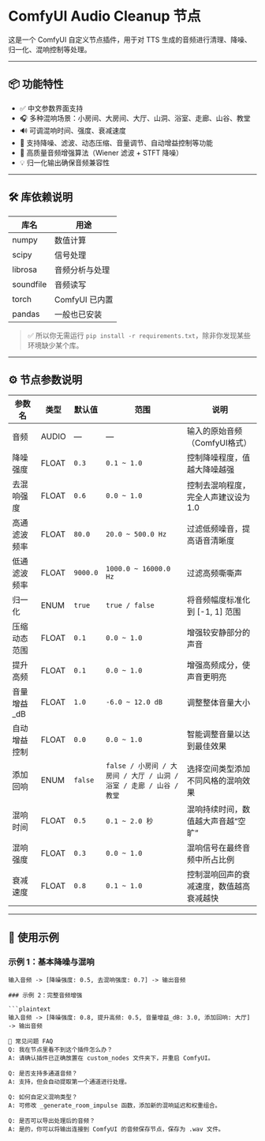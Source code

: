 # ComfyUI Audio Cleanup 节点

这是一个 ComfyUI 自定义节点插件，用于对 TTS 生成的音频进行清理、降噪、归一化、混响控制等处理。

---

## 📦 功能特性

- ✅ 中文参数界面支持  
- 🎧 多种混响场景：小房间、大房间、大厅、山洞、浴室、走廊、山谷、教堂  
- 🔊 可调混响时间、强度、衰减速度  
- 🧹 支持降噪、滤波、动态压缩、音量调节、自动增益控制等功能  
- 🧪 高质量音频增强算法（Wiener 滤波 + STFT 降噪）  
- 💡 归一化输出确保音频兼容性  

---

## 🛠️ 库依赖说明

| 库名     | 用途             |
|----------|------------------|
| numpy    | 数值计算         |
| scipy    | 信号处理         |
| librosa  | 音频分析与处理   |
| soundfile| 音频读写         |
| torch    | ComfyUI 已内置   |
| pandas   | 一般也已安装     |

> ✅ 所以你无需运行 `pip install -r requirements.txt`，除非你发现某些环境缺少某个库。

---

## ⚙️ 节点参数说明

| 参数名           | 类型   | 默认值       | 范围                    | 说明                                                                 |
|------------------|--------|--------------|-------------------------|----------------------------------------------------------------------|
| 音频             | AUDIO  | —            | —                       | 输入的原始音频（ComfyUI格式）                                        |
| 降噪强度         | FLOAT  | `0.3`        | `0.1 ~ 1.0`             | 控制降噪程度，值越大降噪越强                                         |
| 去混响强度       | FLOAT  | `0.6`        | `0.0 ~ 1.0`             | 控制去混响程度，完全人声建议设为1.0                                  |
| 高通滤波频率     | FLOAT  | `80.0`       | `20.0 ~ 500.0 Hz`       | 过滤低频噪音，提高语音清晰度                                         |
| 低通滤波频率     | FLOAT  | `9000.0`     | `1000.0 ~ 16000.0 Hz`   | 过滤高频嘶嘶声                                                       |
| 归一化           | ENUM   | `true`       | `true / false`          | 将音频幅度标准化到 [-1, 1] 范围                                     |
| 压缩动态范围     | FLOAT  | `0.1`        | `0.0 ~ 1.0`             | 增强较安静部分的声音                                                 |
| 提升高频         | FLOAT  | `0.1`        | `0.0 ~ 1.0`             | 增强高频成分，使声音更明亮                                           |
| 音量增益_dB      | FLOAT  | `1.0`        | `-6.0 ~ 12.0 dB`        | 调整整体音量大小                                                     |
| 自动增益控制     | FLOAT  | `0.0`        | `0.0 ~ 1.0`             | 智能调整音量以达到最佳效果                                           |
| 添加回响         | ENUM   | `false`      | `false / 小房间 / 大房间 / 大厅 / 山洞 / 浴室 / 走廊 / 山谷 / 教堂` | 选择空间类型添加不同风格的混响效果 |
| 混响时间         | FLOAT  | `0.5`        | `0.1 ~ 2.0 秒`          | 混响持续时间，数值越大声音越“空旷”                                   |
| 混响强度         | FLOAT  | `0.3`        | `0.0 ~ 1.0`             | 混响信号在最终音频中所占比例                                         |
| 衰减速度         | FLOAT  | `0.8`        | `0.1 ~ 1.0`             | 控制混响回声的衰减速度，数值越高衰减越快                             |

---

## 📸 使用示例

### 示例 1：基本降噪与混响

```plaintext
输入音频 -> [降噪强度: 0.5, 去混响强度: 0.7] -> 输出音频

### 示例 2：完整音频增强

```plaintext
输入音频 -> [降噪强度: 0.8, 提升高频: 0.5, 音量增益_dB: 3.0, 添加回响: 大厅] -> 输出音频

📌 常见问题 FAQ
Q: 我在节点里看不到这个插件怎么办？
A: 请确认插件已正确放置在 custom_nodes 文件夹下，并重启 ComfyUI。

Q: 是否支持多通道音频？
A: 支持，但会自动提取第一个通道进行处理。

Q: 如何自定义混响类型？
A: 可修改 _generate_room_impulse 函数，添加新的混响延迟和权重组合。

Q: 是否可以导出处理后的音频？
A: 是的，你可以将输出连接到 ComfyUI 的音频保存节点，保存为 .wav 文件。
